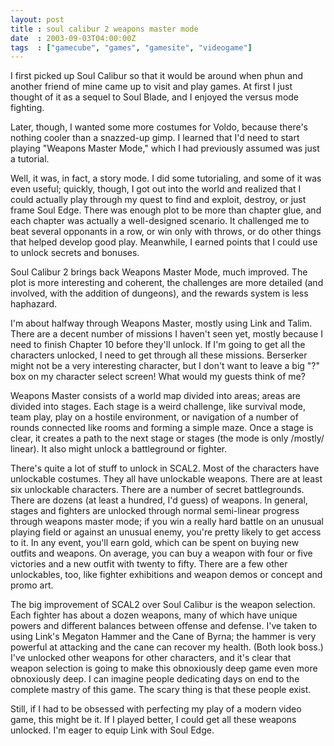 ```yaml
---
layout: post
title : soul calibur 2 weapons master mode
date  : 2003-09-03T04:00:00Z
tags  : ["gamecube", "games", "gamesite", "videogame"]
---
```

I first picked up Soul Calibur so that it would be around when phun and another friend of mine came up to visit and play games.  At first I just thought of it as a sequel to Soul Blade, and I enjoyed the versus mode fighting.

Later, though, I wanted some more costumes for Voldo, because there's nothing cooler than a snazzed-up gimp.  I learned that I'd need to start playing "Weapons Master Mode," which I had previously assumed was just a tutorial.

Well, it was, in fact, a story mode.  I did some tutorialing, and some of it was even useful; quickly, though, I got out into the world and realized that I could actually play through my quest to find and exploit, destroy, or just frame Soul Edge.  There was enough plot to be more than chapter glue, and each chapter was actually a well-designed scenario.  It challenged me to beat several opponants in a row, or win only with throws, or do other things that helped develop good play.  Meanwhile, I earned points that I could use to unlock secrets and bonuses.

Soul Calibur 2 brings back Weapons Master Mode, much improved.  The plot is more interesting and coherent, the challenges are more detailed (and involved, with the addition of dungeons), and the rewards system is less haphazard.

I'm about halfway through Weapons Master, mostly using Link and Talim.  There are a decent number of missions I haven't seen yet, mostly because I need to finish Chapter 10 before they'll unlock.  If I'm going to get all the characters unlocked, I need to get through all these missions.  Berserker might not be a very interesting character, but I don't want to leave a big "?" box on my character select screen!  What would my guests think of me?

Weapons Master consists of a world map divided into areas; areas are divided into stages.  Each stage is a weird challenge, like survival mode, team play, play on a hostile environment, or navigation of a number of rounds connected like rooms and forming a simple maze.  Once a stage is clear, it creates a path to the next stage or stages (the mode is only /mostly/ linear).  It also might unlock a battleground or fighter.

There's quite a lot of stuff to unlock in SCAL2.  Most of the characters have unlockable costumes.  They all have unlockable weapons.  There are at least six unlockable characters.  There are a number of secret battlegrounds.  There are dozens (at least a hundred, I'd guess) of weapons.	In general, stages and fighters are unlocked through normal semi-linear progress through weapons master mode; if you win a really hard battle on an unusual playing field or against an unusual enemy, you're pretty likely to get access to it.  In any event, you'll earn gold, which can be spent on buying new outfits and weapons. On average, you can buy a weapon with four or five victories and a new outfit with twenty to fifty.  There are a few other unlockables, too, like fighter exhibitions and weapon demos or concept and promo art.

The big improvement of SCAL2 over Soul Calibur is the weapon selection.  Each fighter has about a dozen weapons, many of which have unique powers and different balances between offense and defense.  I've taken to using Link's Megaton Hammer and the Cane of Byrna; the hammer is very powerful at attacking and the cane can recover my health.  (Both look boss.)  I've unlocked other weapons for other characters, and it's clear that weapon selection is going to make this obnoxiously deep game even more obnoxiously deep.  I can imagine people dedicating days on end to the complete mastry of this game.  The scary thing is that these people exist.

Still, if I had to be obsessed with perfecting my play of a modern video game, this might be it.  If I played better, I could get all these weapons unlocked. I'm eager to equip Link with Soul Edge.

